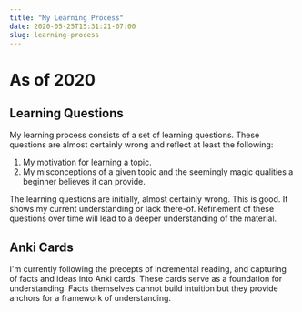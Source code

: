 ```yaml
---
title: "My Learning Process"
date: 2020-05-25T15:31:21-07:00
slug: learning-process
---
```


# As of 2020

## Learning Questions

My learning process consists of a set of learning questions. These questions
are almost certainly wrong and reflect at least the following:

1. My motivation for learning a topic.
1. My misconceptions of a given topic and the seemingly magic qualities
   a beginner believes it can provide.

The learning questions are initially, almost certainly wrong. This is good. It
shows my current understanding or lack there-of. Refinement of these questions
over time will lead to a deeper understanding of the material.

## Anki Cards

I'm currently following the precepts of incremental reading, and capturing of
facts and ideas into Anki cards. These cards serve as a foundation for
understanding. Facts themselves cannot build intuition but they provide
anchors for a framework of understanding.



